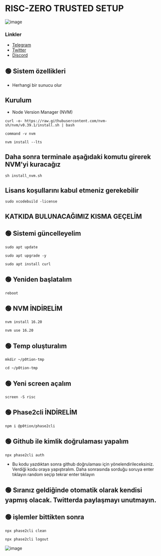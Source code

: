 # RISC-ZERO TRUSTED SETUP

![image](https://i.hizliresim.com/atsj0mj.png)



### Linkler
 * [Telegram](https://t.me/emir111)
 * [Twitter](https://twitter.com/emiirfeyza)
 * [Discord](https://discord.gg/zkarther)


## 🟢 Sistem özellikleri

- Herhangi bir sunucu olur

## Kurulum
* Node Version Manager (NVM)

```
curl -o- https://raw.githubusercontent.com/nvm-sh/nvm/v0.39.1/install.sh | bash
```

```
command -v nvm
```

```
nvm install --lts
```

## Daha sonra terminale aşağıdaki komutu girerek NVM'yi kuracağız

```
sh install_nvm.sh
```

## Lisans koşullarını kabul etmeniz gerekebilir

```
sudo xcodebuild -license
```


## KATKIDA BULUNACAĞIMIZ KISMA GEÇELİM


## 🟢 Sistemi güncelleyelim

```
sudo apt update
```

```
sudo apt upgrade -y
```

```
sudo apt install curl
```

## 🟢 Yeniden başlatalım

```
reboot
```


## 🟢 NVM İNDİRELİM

```
nvm install 16.20
```

```
nvm use 16.20
```

## 🟢 Temp oluşturalım

```
mkdir ~/p0tion-tmp
```

```
cd ~/p0tion-tmp
```

## 🟢 Yeni screen açalım

```
screen -S risc
```


## 🟢 Phase2cli İNDİRELİM

```
npm i @p0tion/phase2cli
```


## 🟢 Github ile kimlik doğrulaması yapalım

```
npx phase2cli auth
```

* Bu kodu yazdıktan sonra github doğrulaması için yönelendirileceksiniz. Verdiği kodu oraya yapıştıralım. Daha sonrasında sorduğu soruya enter tıklayın random seçip tekrar enter tıklayın

## 🟢 Sıranız geldiğinde otomatik olarak kendisi yapmış olacak. Twitterda paylaşmayı unutmayın.

## 🟢 işlemler bittikten sonra

```
npx phase2cli clean
```

```
npx phase2cli logout
```

![image](https://i.hizliresim.com/smgw5pz.png)
